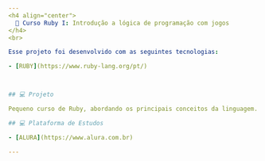 ```yaml
---
<h4 align="center">
  🚀 Curso Ruby I: Introdução a lógica de programação com jogos
</h4>
<br>

Esse projeto foi desenvolvido com as seguintes tecnologias:

- [RUBY](https://www.ruby-lang.org/pt/)



## 💻 Projeto

Pequeno curso de Ruby, abordando os principais conceitos da linguagem. 

## 💻 Plataforma de Estudos

- [ALURA](https://www.alura.com.br)

---
```

